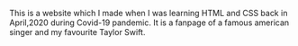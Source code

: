 This is a website which I made when I was learning HTML and CSS back in April,2020 during Covid-19 pandemic. It is a fanpage of a famous american singer and my favourite Taylor Swift.
